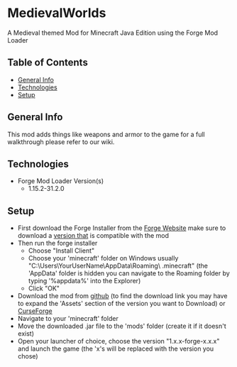 # MedievalWorlds
A Medieval themed Mod for Minecraft Java Edition using the Forge Mod Loader

## Table of Contents
* [General Info](#general-info)
* [Technologies](#technologies)
* [Setup](#setup)

## General Info
This mod adds things like weapons and armor to the game
for a full walkthrough please refer to our wiki.

## Technologies
* Forge Mod Loader Version(s)
    * 1.15.2-31.2.0

## Setup
* First download the Forge Installer from the [Forge Website](https://files.minecraftforge.net/) make sure to download a [version that](#technologies) is compatible with the mod
* Then run the forge installer 
    * Choose "Install Client"
    * Choose your 'minecraft' folder on Windows usually "C:\Users\YourUserName\AppData\Roaming\ .minecraft" (the 'AppData' folder is hidden you can navigate to the Roaming folder by typing '%appdata%' into the Explorer) 
    * Click "OK"
* Download the mod from [github](https://github.com/jmb05/medievalworlds/releases) (to find the download link you may have to expand the 'Assets' section of the version you want to Download) or [CurseForge](https://www.curseforge.com/minecraft/mc-mods/medievalworlds)
* Navigate to your 'minecraft' folder
* Move the downloaded .jar file to the 'mods' folder (create it if it doesn't exist)
* Open your launcher of choice, choose the version "1.x.x-forge-x.x.x" and launch the game (the 'x's will be replaced with the version you chose)
